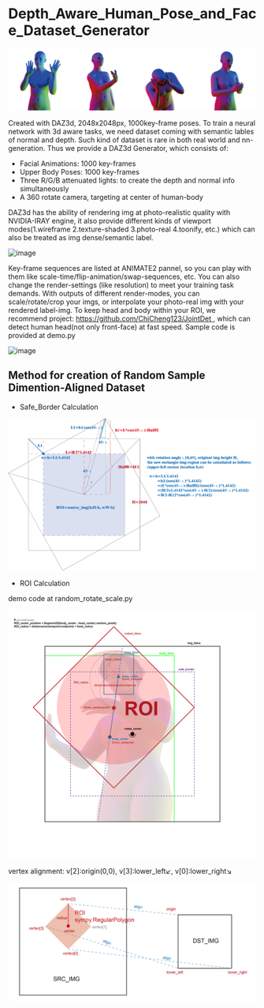 # Depth_Aware_Human_Pose_and_Face_Dataset_Generator

![image](https://github.com/AI796/Depth_Aware_Human_Pose_and_Face_Dataset_Generator/blob/main/img/sample-03.jpg)

Created with DAZ3d, 2048x2048px, 1000key-frame poses.
To train a neural network with 3d aware tasks, we need dataset coming with semantic lables of normal and depth. Such kind of dataset is rare in both real world and nn-generation.
Thus we provide a DAZ3d Generator, which consists of:
- Facial Animations: 1000 key-frames
- Upper Body Poses: 1000 key-frames
- Three R/G/B attenuated lights: to create the depth and normal info simultaneously
- A 360 rotate camera, targeting at center of human-body

DAZ3d has the ability of rendering img at photo-realistic quality with NVIDIA-IRAY engine, it also provide different kinds of viewport modes(1.wireframe 2.texture-shaded 3.photo-real 4.toonify, etc.) which can also be treated as img dense/semantic label.

![image](https://github.com/AI796/Depth_Aware_Human_Pose_and_Face_Dataset_Generator/blob/main/img/sample-02.jpg)

Key-frame sequences are listed at ANIMATE2 pannel, so you can play with them like scale-time/flip-animation/swap-sequences, etc. You can also change the render-settings (like resolution) to meet your training task demands.
With outputs of different render-modes, you can scale/rotate/crop your imgs, or interpolate your photo-real img with your rendered label-img. To keep head and body within your ROI, we recommend project: [https://github.com/ChiCheng123/JointDet ](https://github.com/PeterH0323/Smart_Construction), which can detect human head(not only front-face) at fast speed. Sample code is provided at demo.py

![image](https://github.com/AI796/Depth_Aware_Human_Pose_and_Face_Dataset_Generator/blob/main/img/sample-01.jpg)

 


## Method for creation of Random Sample Dimention-Aligned Dataset

- Safe_Border Calculation

![image](https://github.com/AI796/Depth_Aware_Human_Pose_and_Face_Dataset_Generator/blob/main/img/img_rotate_method.jpg)

- ROI Calculation

demo code at random_rotate_scale.py

![image](https://github.com/AI796/Depth_Aware_Human_Pose_and_Face_Dataset_Generator/blob/main/img/img_augment.jpg)

vertex alignment: v[2]:origin(0,0), v[3]:lower_left↙️, v[0]:lower_right↘️

![image](https://github.com/AI796/Depth_Aware_Human_Pose_and_Face_Dataset_Generator/blob/main/img/vertex_alignment.jpg)
